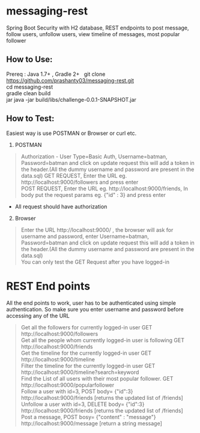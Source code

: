 # messaging-rest  
Spring Boot Security with H2 database, REST endpoints to post message, follow users, unfollow users, view timeline of messages, most popular follower 

## How to Use:  
Prereq : Java 1.7+ , Gradle 2+  
git clone https://github.com/prashanty03/messaging-rest.git  
cd messaging-rest  
gradle clean build  
jar java -jar build/libs/challenge-0.0.1-SNAPSHOT.jar  

## How to Test:
Easiest way is use POSTMAN or Browser or curl etc.
1. POSTMAN  
  > Authorization - User Type=Basic Auth, Username=batman, Password=batman and click on update request this will add a token in the header.(All the dummy username and password are present in the data.sql)
  > GET REQUEST, Enter the URL eg. http://localhost:9000/followers and press enter  
  > POST REQUEST, Enter the URL eg. http://localhost:9000/friends, In body put the request params eg. {"id" : 3} and press enter  
  * All request should have authorization  
  
2. Browser
  > Enter the URL http://localhost:9000/ , the browser will ask for username and password, enter Username=batman, Password=batman and click on update request this will add a token in the header.(All the dummy username and password are present in the data.sql)  
  >  You can only test the GET Request after you have logged-in
  



# REST End points
All the end points to work, user has to be authenticated using simple authentication. So make sure you enter username and password before accessing any of the URL

> Get all the followers for currently logged-in user GET http://localhost:9000/followers  
> Get all the people whom currently logged-in user is following GET http://localhost:9000/friends  
> Get the timeline for the currently logged-in user  GET http://localhost:9000/timeline  
> Filter the timeline for the currently logged-in user GET http://localhost:9000/timeline?search=keyword  
> Find the List of all users with their most popular follower. GET http://localhost:9000/popularfollower  
> Follow a user with id=3, POST body= {"id":3} http://localhost:9000/friends [returns the updated list of /friends]  
> Unfollow a user with id=3, DELETE body= {"id":3} http://localhost:9000/friends [returns the updated list of /friends]  
> Post a message, POST bosy= {"content" : "message"} http://localhost:9000/message [return a string message]  


